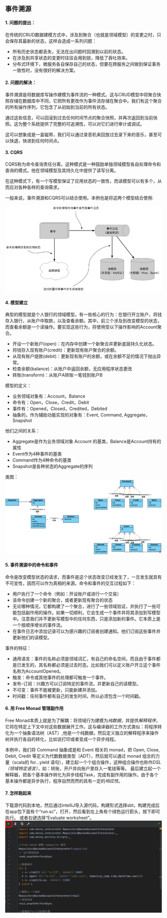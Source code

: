 ## 事件溯源

#### 1. 问题的提出：

在传统的CRUD数据建模方式中，涉及到聚合（也就是领域模型）的变更之时，只会保存其最新的状态，这样会造成一系列问题：

* 所有历史状态都丢失，无法在出问题时回溯到以前的状态。
* 在涉及到共享状态的变更时往往会用到锁，降低了吞吐效率。
* 分布式环境下，微服务各自保存自己的状态，但要在跨服务之间做到保证事务一致性时，没有很好的解决方案。

#### 2. 问题的解决：

事件溯源是将数据库写操作建模为事件流的一种模式。这与CRUD模型中将聚合快照存储在数据库中不同，它把所有更改作为事件流存储在聚合中。我们有这个聚合的所有操作序列，它包含了从初始到当前的所有状态。

通过这些信息，可以回滚到过去任何时间节点的聚合快照，并再次返回到当前快照。这为整个系统提供了完整的可追溯性，可以对它们进行审计或调试。

这可以想象成是一盒磁带，我们可以通过录音机来回放过去录下来的音乐，甚至可以快退，快进到任何时间点。

#### 3. CQRS

CQRS称为命令查询责任分离，这种模式是一种鼓励单独领域模型各自处理命令和查询的模式。他在领域模型及其持久化中提供了读写分离。

在这种模式下，有一个写模型保证了应用状态的一致性，而读模型可以有多个，从而应对各种各样的查询需求。

一般来说，事件溯源和CQRS可以结合使用。本例也是将这两个模型结合使用:

![image](https://github.com/kennykong/eventSourcing/raw/master/images/eventSourcing-CQRS.png)

#### 4. 模型建立
典型的模型就是个人银行的领域模型。有一些核心的行为：在银行开立账户，将钱存入银行，从账户中取款，以及查看余额。其中，前三个涉及到改变模型的状态，而查看余额是一个读操作。要实现这些行为，将使用受以下操作影响的Account聚合。

* 开设一个新账户(open)：在内存中创建一个新聚合并更新底层持久化状态。
* 将钱存入现有账户(credit)：更新现有账户聚合的余额。
* 从现有账户提款(debit)：更新现有账户的余额，或在余额不足的情况下抛出异常。
* 检查余额(balance)：从账户中返回余额，无应用程序状态更改
* 转账(transform)：从账户A转账一笔钱到账户B

模型的定义：
* 业务领域对象有：Account，Balance
* 命令有：Open，Close，Credit，Debit
* 事件有：Opened，Closed，Credited，Debited
* 抽象的，作为辅助功能实现的对象有：Event, Command, Aggregate，Snapshot

他们之间的关系：
* Aggregate是作为业务领域对象 Account 的基类，Balance是Account持有的属性
* Event作为4种事件的基类
* Command作为4种命令的基类
* Snapshot是各种状态的Aggregate的序列

类图：
![image](https://github.com/kennykong/eventSourcing/raw/master/images/ES-model.png)


#### 5. 事件溯源中的命令和事件
命令是改变模型状态的请求，而事件是这个状态改变已经发生了，一旦发生就具有不可变性，因而可以作为真相的来源。命令和事件的交互过程如下：
* 用户执行了一个命令（例如：开设账户或进行一个交易）
* 该命令创建一个新的聚合，或者更新现有聚合的状态
* 无论哪种情况，它都构建了一个聚合，进行了一些领域验证，并执行了一些可能包括副作用的操作。如果一切顺利，它会生成一个事件并将其添加到写模型中。注意我们并不更新写模型中的任何东西，只是添加新的事件。它本质上是一个按顺序增长的事件流。
* 在事件日志中添加记录可以为感兴趣的订阅者创建通知。他们订阅这些事件并更新他们的读模型。

事件的特征：
* 通用语言：事件的名称必须是领域词汇，有自己的命名空间，而且由于事件都是已发生的，其名称都必须是过去时态。比如我们可以定义账户开立这个事件名称为AccountOpened。
* 触发：命令或其他事件的处理都可触发一个事件。
* 发布-订阅：兴趣方可以订阅特定的事件流，并更新自己的读模型。
* 不可变：事件不能被更新，只能新建并添加。
* 时间戳：任何事件都有自己的发生时间，所以必须包含一个时间戳。


#### 6. 用 Free Monad 管理副作用

Free Monad本质上就是为了解耦：将领域行为建模为*纯数据*，并提供*解释程序*，它将在特定上下文中对这些数据展开工作。这与编译器的工作方式类似：将程序转化为一个抽象语法树（AST）,他是一个纯数据，然后定义独立的解释程序来操作树并执行各自的转化，比如说打印或者变成一个异步线程。

本例中，我们将 Command 抽象成是和 Event 相关的 monad，把 Open, Close, Debit, Credit 等定义为代数数据类型（ADT），然后就可以通过 monad 组合的力量（scala的 for...yield 语句），建立起一个个组合操作，这种组合操作也称作*DSL（领域特定语言）*，如：转账，开户并向账户里存入一笔钱等等。
最后建立起一个解释器，把各个基本操作转化为异步线程Task，完成有副作用的操作。由于各个基本操作都是异步执行，程序自然而然的具有一定的*响应性*。

#### 7. 怎样跑起来
下载源代码到本地，然后通过intelliJ导入源代码，构建形式选择sbt，构建完成后在app包下面有个“run.sc”，打开，然后看到左上角有个绿色运行箭头，按下即可执行。
或者右键选择“Evaluate worksheet”。
![image](https://github.com/kennykong/eventSourcing/raw/master/images/run.png)
